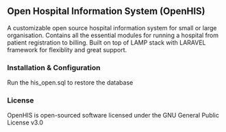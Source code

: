 ## Open Hospital Information System (OpenHIS)

A customizable open source hospital information system for small or large organisation. Contains all the essential modules for running a hospital from patient registration to billing. Built on top of LAMP stack with LARAVEL framework for flexiblity and great support.

### Installation & Configuration

Run the his_open.sql to restore the database

### License

OpenHIS is open-sourced software licensed under the GNU General Public License v3.0


